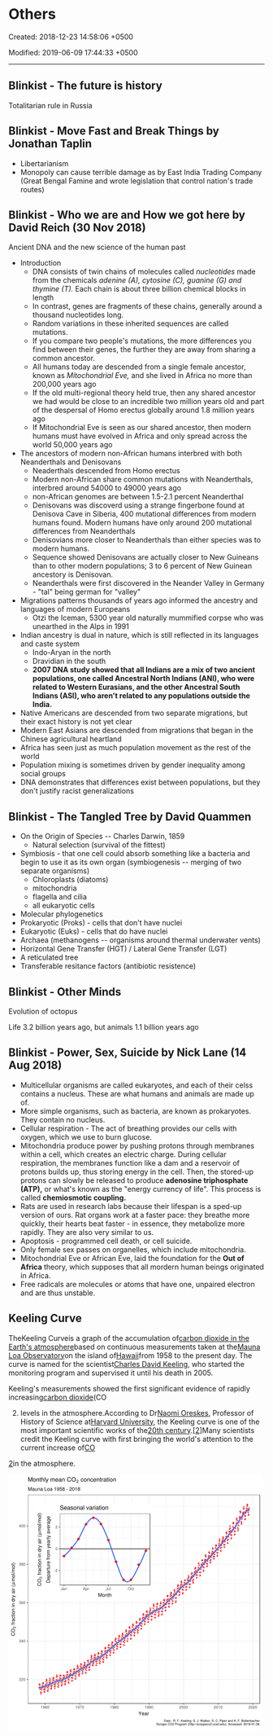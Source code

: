 # Others

Created: 2018-12-23 14:58:06 +0500

Modified: 2019-06-09 17:44:33 +0500

---

## Blinkist - The future is history

Totalitarian rule in Russia

## Blinkist - Move Fast and Break Things by Jonathan Taplin

- Libertarianism
- Monopoly can cause terrible damage as by East India Trading Company (Great Bengal Famine and wrote legislation that control nation's trade routes)

## Blinkist - Who we are and How we got here by David Reich (30 Nov 2018)

Ancient DNA and the new science of the human past

- Introduction
  - DNA consists of twin chains of molecules called *nucleotides* made from the chemicals *adenine (A), cytosine (C), guanine (G) and thymine (T).* Each chain is about three billion chemical blocks in length
  - In contrast, genes are fragments of these chains, generally around a thousand nucleotides long.
  - Random variations in these inherited sequences are called mutations.
  - If you compare two people's mutations, the more differences you find between their genes, the further they are away from sharing a common ancestor.
  - All humans today are descended from a single female ancestor, known as *Mitochondrial Eve,* and she lived in Africa no more than 200,000 years ago
  - If the old multi-regional theory held true, then any shared ancestor we had would be close to an incredible two million years old and part of the despersal of Homo erectus globally around 1.8 million years ago
  - If Mitochondrial Eve is seen as our shared ancestor, then modern humans must have evolved in Africa and only spread across the world 50,000 years ago
- The ancestors of modern non-African humans interbred with both Neanderthals and Denisovans
  - Neaderthals descended from Homo erectus
  - Modern non-African share common mutations with Neanderthals, interbred around 54000 to 49000 years ago
  - non-African genomes are between 1.5-2.1 percent Neanderthal
  - Denisovans was discoverd using a strange fingerbone found at Denisova Cave in Siberia, 400 mutational differences from modern humans found. Modern humans have only around 200 mutational differences from Neanderthals
  - Denisovians more closer to Neanderthals than either species was to modern humans.
  - Sequence showed Denisovans are actually closer to New Guineans than to other modern populations; 3 to 6 percent of New Guinean ancestory is Denisovan.
  - Neanderthals were first discovered in the Neander Valley in Germany - "tal" being german for "valley"
- Migrations patterns thousands of years ago informed the ancestry and languages of modern Europeans
  - Otzi the Iceman, 5300 year old naturally mummified corpse who was unearthed in the Alps in 1991
- Indian ancestry is dual in nature, which is still reflected in its languages and caste system
  - Indo-Aryan in the north
  - Dravidian in the south
  - **2007 DNA study showed that all Indians are a mix of two ancient populations, one called Ancestral North Indians (ANI), who were related to Western Eurasians, and the other Ancestral South Indians (ASI), who aren't related to any populations outside the India.**
- Native Americans are descended from two separate migrations, but their exact history is not yet clear
- Modern East Asians are descended from migrations that began in the Chinese agricultural heartland
- Africa has seen just as much population movement as the rest of the world
- Population mixing is sometimes driven by gender inequality among social groups
- DNA demonstrates that differences exist between populations, but they don't justify racist generalizations

## Blinkist - The Tangled Tree by David Quammen

- On the Origin of Species -- Charles Darwin, 1859
  - Natural selection (survival of the fittest)
- Symbiosis - that one cell could absorb something like a bacteria and begin to use it as its own organ (symbiogenesis -- merging of two separate organisms)
  - Chloroplasts (diatoms)
  - mitochondria
  - flagella and cilia
  - all eukaryotic cells
- Molecular phylogenetics
- Prokaryotic (Proks) - cells that don't have nuclei
- Eukaryotic (Euks) - cells that do have nuclei
- Archaea (methanogens -- organisms around thermal underwater vents)
- Horizontal Gene Transfer (HGT) / Lateral Gene Transfer (LGT)
- A reticulated tree
- Transferable resitance factors (antibiotic resistence)

## Blinkist - Other Minds

Evolution of octopus

Life 3.2 billion years ago, but animals 1.1 billion years ago

## Blinkist - Power, Sex, Suicide by Nick Lane (14 Aug 2018)

- Multicellular organisms are called eukaryotes, and each of their celss contains a nucleus. These are what humans and animals are made up of.
- More simple organisms, such as bacteria, are known as prokaryotes. They contain no nucleus.
- Cellular respiration - The act of breathing provides our cells with oxygen, which we use to burn glucose.
- Mitochondria produce power by pushing protons through membranes within a cell, which creates an electric charge. During cellular respiration, the membranes function like a dam and a reservoir of protons builds up, thus storing energy in the cell. Then, the stored-up protons can slowly be released to produce **adenosine triphosphate (ATP),** or what's known as the "energy currency of life". This process is called **chemiosmotic coupling.**
- Rats are used in research labs because their lifespan is a sped-up version of ours. Rat organs work at a faster pace: they breathe more quickly, their hearts beat faster - in essence, they metabolize more rapidly. They are also very similar to us.
- Apoptosis - programmed cell death, or cell suicide.
- Only female sex passes on organelles, which include mitochondria.
- Mitochondrial Eve or African Eve, laid the foundation for the **Out of Africa** theory, which supposes that all mordern human beings originated in Africa.
- Free radicals are molecules or atoms that have one, unpaired electron and are thus unstable.

## Keeling Curve

TheKeeling Curveis a graph of the accumulation of[carbon dioxide in the Earth's atmosphere](https://en.wikipedia.org/wiki/Carbon_dioxide_in_Earth%27s_atmosphere)based on continuous measurements taken at the[Mauna Loa Observatory](https://en.wikipedia.org/wiki/Mauna_Loa_Observatory)on the island of[Hawaii](https://en.wikipedia.org/wiki/Hawaii)from 1958 to the present day. The curve is named for the scientist[Charles David Keeling](https://en.wikipedia.org/wiki/Charles_David_Keeling), who started the monitoring program and supervised it until his death in 2005.

Keeling's measurements showed the first significant evidence of rapidly increasing[carbon dioxide](https://en.wikipedia.org/wiki/Carbon_dioxide)(CO

2) levels in the atmosphere.According to Dr[Naomi Oreskes](https://en.wikipedia.org/wiki/Naomi_Oreskes), Professor of History of Science at[Harvard University](https://en.wikipedia.org/wiki/Harvard_University), the Keeling curve is one of the most important scientific works of the[20th century](https://en.wikipedia.org/wiki/20th_century).[[2]](https://en.wikipedia.org/wiki/Keeling_Curve#cite_note-clidis-2)Many scientists credit the Keeling curve with first bringing the world's attention to the current increase of[CO](https://en.wikipedia.org/wiki/Carbon_dioxide)

[2](https://en.wikipedia.org/wiki/Carbon_dioxide)in the atmosphere.

![image](media/Others-image1.png)
